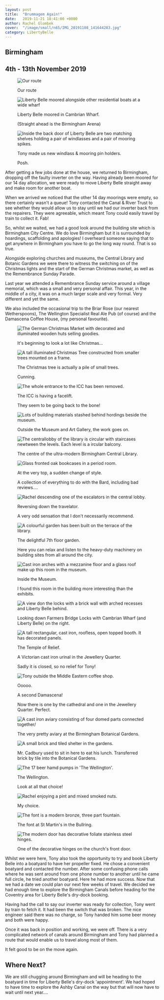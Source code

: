 ```yaml
---
layout: post
title:  "Brummagem Again!"
date:   2019-11-21 18:41:00 +0000
author: Rachel Glombek
cover:  "/image/small/n65/IMG_20191108_141644283.jpg"
category: LibertyBelle
---
```


<h2>Birmingham</h2>
<h2>4th - 13th November 2019</h2>

<figure>
 <img src="{{site.baseurl}}/image/maps/n65map.png" alt="Our route" >
 <figcaption>
 <p>Our route</p>
 </figcaption>
</figure>

<figure>
 <img src="{{site.baseurl}}/image/small/n65/IMG-20191020-WA0003.jpg" alt="Liberty Belle moored alongside other residential boats at a wide wharf">
 <figcaption>
 <p>Liberty Belle moored in Cambrian Wharf.</p>
 <p>(Straight ahead is the Birmingham Arena)</p>
 </figcaption>
</figure>

<figure>
 <img src="{{site.baseurl}}/image/small/n65/IMG-20191108-WA0002.jpg" alt="Inside the back door of Liberty Belle are two matching shelves holding a pair of windlasses and a pair of mooring spikes." >
 <figcaption>
 <p>Tony made us new windlass & mooring pin holders.</p>
 <p>Posh.</p>
 </figcaption>
</figure>

<p>After getting a few jobs done at the house, we returned to Birmingham, dropping off the faulty inverter on the way. Having already been moored for our 14 day allocation, we were ready to move Liberty Belle straight away and make room for another boat.</p>

<p>When we arrived we noticed that the other 14 day moorings were empty, so there certainly wasn't a queue! Tony contacted the Canal & River Trust to see whether they would allow us to stay until we had our inverter back from the repairers. They were agreeable, which meant Tony could easily travel by train to collect it. Fab!</p>

<p>So, whilst we waited, we had a good look around the building site which is Birmingham City Centre. We do love Birmingham but it is surrounded by hoardings, scaffolding and apologies! I overheard someone saying that to get anywhere in Birmingham you have to go the long way round. That is so true.</p>

<p>Alongside exploring churches and museums, the Central Library and Botanic Gardens we were there to witness the switching on of the Christmas lights and the start of the German Christmas market, as well as the Remembrance Sunday Parade.</p>

<p>Last year we attended a  Remembrance Sunday service around a village memorial, which was a small and very personal affair. This year, in the middle of a city, it was on a much larger scale and very formal. Very different and yet the same.</p>

<p>We also included the occasional trip to the Briar Rose (our nearest Wetherspoons), The Wellington Specialist Real Ale Pub (of course) and the Damascena Coffee House, (my personal favourite).</p>

<figure>
 <img src="{{site.baseurl}}/image/small/n65/IMG-20191107-WA0006x.jpg" alt="The German Christmas Market with decorated and illuminated wooden huts selling goodies." >
 <figcaption>
 <p>It's beginning to look a lot like Christmas...</p>
 </figcaption>
</figure>

<figure>
 <img src="{{site.baseurl}}/image/small/n65/IMG-20191107-WA0014.jpg" alt="A tall illuminated Christmas Tree constructed from smaller trees mounted on a frame." >
 <figcaption>
 <p>The Christmas tree is actually a pile of small trees.</p>
 <p>Cunning.</p>
 </figcaption>
</figure>

<figure>
 <img src="{{site.baseurl}}/image/small/n65/IMG_20191106_124801121.jpg" alt="The whole entrance to the ICC has been removed." >
 <figcaption>
 <p>The ICC is having a facelift.</p>
 <p>They seem to be going back to the bone!</p>
 </figcaption>
</figure>

<figure>
 <img src="{{site.baseurl}}/image/small/n65/IMG_20191106_125613374.jpg" alt="Lots of building materials stashed behind hordings beside the museum." >
 <figcaption>
 <p>Outside the Museum and Art Gallery, the work goes on.</p>
 </figcaption>
</figure>

<figure>
 <img src="{{site.baseurl}}/image/small/n65/IMG_20191022_144149201.jpg" alt="The centrallobby of the library is circular with staircases newtween the levels. Each level is a ircular balcony." >
 <figcaption>
 <p>The centre of the ultra-modern Birmingham Central Library.</p>
 </figcaption>
</figure>

<figure>
 <img src="{{site.baseurl}}/image/small/n65/IMG_20191022_150016896.jpg" alt="Glass fronted oak bookcases in a period room." >
 <figcaption>
 <p>At the very top, a sudden change of style.</p>
 <p>A collection of everything to do with the Bard, including bad reviews....</p>
 </figcaption>
</figure>

<figure>
 <img src="{{site.baseurl}}/image/small/n65/IMG_20191022_152042829.jpg" alt="Rachel descending one of the escalators in the central lobby." >
 <figcaption>
 <p>Reversing down the travelator.</p>
 <p>A very odd sensation that I don't necessarily recommend.</p>
 </figcaption>
</figure>

<figure>
 <img src="{{site.baseurl}}/image/small/n65/IMG_20191106_130128871_HDR.jpg" alt="A colourful garden has been built on the terrace of the library." >
 <figcaption>
 <p>The delightful 7th floor garden.</p>
 <p>Here you can relax and listen to the heavy-duty machinery on building sites from all around the city.</p>
 </figcaption>
</figure>

<figure> <img src="{{site.baseurl}}/image/small/n65/IMG_20191106_161229143.jpg" alt="Cast iron arches with a mezzanine floor and a glass roof make up this room in the museum." >
 <figcaption>
 <p>Inside the Museum.</p>
 <p>I found this room in the building more interesting than the exhibits.</p>
 </figcaption>
</figure>

<figure>
 <img src="{{site.baseurl}}/image/small/n65/IMG_20191105_080058469_HDR.jpg" alt="A view don the locks with a brick wall with arched recesses and Liberty Belle behind." >
 <figcaption>
 <p>Looking down Farmers Bridge Locks with Cambrian Wharf (and Liberty Belle) on the right.</p>
 </figcaption>
</figure>

<figure>
 <img src="{{site.baseurl}}/image/small/n65/IMG_20191108_141644283.jpg" alt="A tall rectangular, cast iron, roofless, open topped booth. It has decorated panels." >
 <figcaption>
 <p>The Temple of Relief.</p>
 <p>A Victorian cast iron urinal in the Jewellery Quarter.</p>
 <p>Sadly it is closed, so no relief for Tony!</p>
 </figcaption>
</figure>

<figure>
 <img src="{{site.baseurl}}/image/small/n65/IMG-20191108-WA0007.jpg" alt="Tony outside the Middle Eastern coffee shop." >
 <figcaption>
 <p>Ooooo.</p>
 <p>A second Damascena!</p>
 <p>Now there is one by the cathedral and one in the Jewellery Quarter. Perfect.</p>
 </figcaption>
</figure>

<figure>
 <img src="{{site.baseurl}}/image/small/n65/IMG_20191110_133626292.jpg" alt="A cast iron aviary consisting of four domed parts connected together/" >
 <figcaption>
 <p>The very pretty aviary at the Birmingham Botanical Gardens.</p>
 </figcaption>
</figure>

<figure>
 <img src="{{site.baseurl}}/image/small/n65/IMG_20191110_140706461.jpg" alt="A small brick and tiled shelter in the gardens." >
 <figcaption>
 <p>Mr. Cadbury used to sit in here to eat his lunch. Transferred brick by tile into the Botanical Gardens.</p>
 </figcaption>
</figure>

<figure>
 <img src="{{site.baseurl}}/image/small/n65/IMG-20191020-WA0010.jpg" alt="The 17 beer hamd pumps in 'The Wellington'." >
 <figcaption>
 <p>The Wellington.</p>
 <p>Look at all that choice!</p>
 </figcaption>
</figure>

<figure>
 <img src="{{site.baseurl}}/image/small/n65/IMG-20191111-WA0003.jpg" alt="Rachel enjoying a pint and mixed smoked nuts." >
 <figcaption>
 <p>My choice.</p>
 </figcaption>
</figure>

<figure>
 <img src="{{site.baseurl}}/image/small/n65/IMG_20191112_121136872.jpg" alt="The font is a modern bronze, three part fountain." >
 <figcaption>
 <p>The font at St Martin's in the Bullring.</p>
 </figcaption>
</figure>

<figure>
 <img src="{{site.baseurl}}/image/small/n65/IMG_20191112_121214578.jpg" alt="The modern door has decorative foliate stainless steel hinges." >
 <figcaption>
 <p>One of the decorative hinges on the church's front door.</p>
 </figcaption>
</figure>

<p>Whilst we were here, Tony also took the opportunity to try and book Liberty Belle into a boatyard to have her propeller fixed. He chose a convenient boatyard and contacted the number. After some confusing phone calls where he was sent around from one phone number to another until he came full circle, he tried another boatyard. Here he had more success. Now that we had a date we could plan our next few weeks of travel. We decided we had enough time to explore the Birmingham Canals before heading for the Coventry area for Liberty Belle's dry-dock booking.</p>

<p>Having had the call to say our inverter was ready for collection, Tony went by train to fetch it. It had been the switch that was broken. The nice engineer said there was no charge, so Tony handed him some beer money and both were happy.</p>

<p>Once it was back in position and working, we were off. There is a very complicated network of canals around Birmingham and Tony had planned a route that would enable us to travel along most of them.</p>

<p>It felt good to be on the move again.</p>

<h2>Where Next?</h2>

<p>We are still chugging around Birmingham and will be heading to the boatyard in time for Liberty Belle's dry-dock 'appointment'.
We had hoped to have time to explore the Ashby Canal on the way but that will now have to wait until next year....</p>
